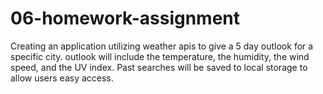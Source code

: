 # 06-homework-assignment
Creating an application utilizing weather apis to give a 5 day outlook for a specific city. outlook will include the temperature, the humidity, the wind speed, and the UV index. Past searches will be saved to local storage to allow users easy access.  
